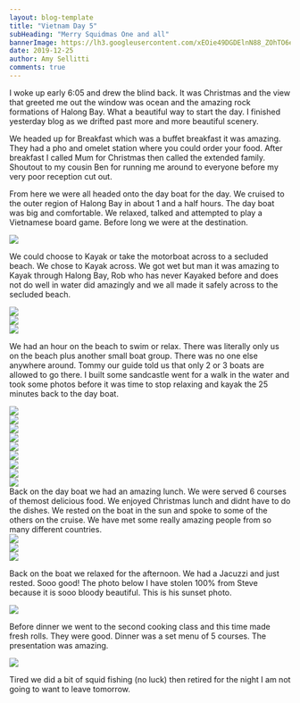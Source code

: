 ```yaml
---
layout: blog-template
title: "Vietnam Day 5"
subHeading: "Merry Squidmas One and all"
bannerImage: https://lh3.googleusercontent.com/xEOie49DGDElnN88_ZOhTO6enBai7cPR3F_fYPCE4cgkEEqVTuWl1qdQU5VG5n7RrvHFpSPPWj3E-0oRU2qotHKNoske3M3xm-kmy9ieJ0WER-C7tJyq7LI6mgBbei0WAmXOGwqx46BtxN17G6_NYUxbRpaP6pgY8ZHk2mvpR1BnMizOugq2Uk9BNDVtG6spUYLr9MQiRAU1Brz8Y-0-AkbPVGCxzktsyZ-AO28doKIVtCwQE2lN9VeGHZrPvv_4IWC-SnqN5zOvPDs0W9Bb7-Nk8JkHoQRagnM60V35NNTtqkn4HKR8rGJUQUbKplMHbI2IuQI44r8cLzj4qdHc4cQO8Jz1rXpPxX86SIJvAHt12P7h6NvOL690bxz4maghSLQUpkPg85BB5ktVD0tG2MEZpx2Lqs-5fa_2k-YqN4PEVTMlywx4WnZtG7MrcpyCrqYphwlVQi29CK13oY02SVcMnORwV672UVz9EGkAv_HLPbzp6ZNJNADKW8AjT15GfnY98gxW7p5MKUdhPifbt6klMODjk9ibceCuvXvCOOPY66ahZsHxm9ua1Nzd-Zf427oBdb57NZSC3itR-P2FRdzYA2ehf5lvIRy3blmVqb3h3U9s6NmsRX65UZTZuX0gT9Zoh2P59gr61EjFeaNkPoubmn3yOdEqYOJ84rZB_jg9IX_lFv2ozwfOhViZ_VpDWls9s8CqDSWyH2phmaYROYC2pMW-e7S6_feNJBq2KpfNSjLk9g=w960-h640-no
date: 2019-12-25
author: Amy Sellitti
comments: true
---
```


I woke up early 6:05 and drew the blind back. It was Christmas and the view that greeted me out the window was ocean and the amazing rock formations of Halong Bay. What a beautiful way to start the day.  I finished yesterday blog as we drifted past more and more beautiful scenery. 

We headed up for Breakfast which was a buffet breakfast it was amazing. They had a pho and omelet station where you could order your food. After breakfast I called Mum for Christmas then called the extended family. Shoutout to my cousin Ben for running me around to everyone before my very poor reception cut out. 

From here we were all headed onto the day boat for the day. We cruised to the outer region of Halong Bay in about 1 and a half hours. The day boat was big and comfortable. We relaxed, talked and attempted to play a Vietnamese board game. Before long  we were at the destination. 
<div class="center-image"><img src="https://lh3.googleusercontent.com/34LWaT1e6R46RZscgGax8vFdsoO4NUPcokJDIIoLjF5AGqVZidLSj3zCHESEfAmNNicwAzJN2CdEZMAoNkWKJNKkHY2zpuxeYET8esCqIP2_jHELLIzfOwf7FtETwWLaV4QWF64TBu2mynfJrXIZEE9iEF0GgGCLVAnSR9fm1q6mU91sf_M_r8EqICxnnj9uXMbrcP8yKvpehTT_D_gqkupVotiYmGqKlIPU1AUY3MqESVoamlSc8aWoVkkLEKLm77wIfWfYZlY0or1eLjz6vVkBP-_yrgeD76LIXajC8VMvaJe6hjo6-wTrNY87R8pArzoqJpaB_4w-2TjnrPGdfMcYiqGv9fz6xwYgMO85syNwOY1gBGgUQZAdI42H2RChWY6CU8yynCf2MVNHyzcyHHgyqrMojc_RVZLvcRONrxxSkb7nUEE9j5CekhcbxQIH3tbSbYntutj-To3TkHzESrOvdiVC1nmXSEaM68jGnaGZfHiir6jIDEQc3FSHxDJkpMuyzQHq3ntIgPDzCzFHlsVI7i2U2aYipAhV6LD_HaF3CeR7t-R3IazEuCBnKqtX9exC0CpfXdPXcyQFncDAV73ScTJzyl2Pp2qFf1mMzLe7lPjg_2Yq3d344puy_0FPd57FqZaXh3CQZYf0Cd8N84R_cPA8rCcywG8YX2UPykcVgKxA9wYtT1Exj_W-9wKAGz5dwS6LJNfBGL-04lKzKOrlqPuM4Bpg58p8ZQvKAS2YgdLXLQ=w312-h234-no" /></div>
<div class="center-image"><img src="" /></div>
<div class="center-image"><img src="" /></div>

We could choose to Kayak or take the motorboat across to a secluded beach. We chose to Kayak across. We got wet but man it was amazing to Kayak through Halong Bay, Rob who has never Kayaked before and does not do well in water did amazingly and we all made it safely across to the secluded beach. 

<div class="center-image"><img src="https://lh3.googleusercontent.com/wxstgkDvtIAuG66CjfHMXR3DVcDwV8_owldJdATUiG-NWEubMCsnNS3YVOXZgUqCvTDCek44UmcWwg0bRGVJrPP7vAViPhYD7dSGMDiRRPhJ9MPCkl47F19hkgxouIeDCaL0jU0ecfd9dUUUxNGWijsQ7weedGRQRQ3X-5RH5HCZ01vjG8PjG5CH87OMDFS6wmzRCZy6VWtmqoCD2tTg0ZZ5zwLi5P5Cnj5s-0zgAwulmI7Z5F02QiCyy1dupCMukk8u8w9DKEEWUVtoRN-V8q6TWmQIcfmSyjZetffb3JD8PvyW2AsQM28fjRjGfEmgx4U82ZnOMmPyO76ssYtnlfdOzgAsWR8ZntaAuu2WW2ZCZI_JMs46X0w1LJg1CzTVdYk1yNkdcMdbu-xZ70bHPebRa6n83Tl9v3Ajxcti9P5Z67azPSWSC5tik-NuO7o-Fj96uA3BF1CSAztGDopKk2CLKB-ROEjp4qlO4wcmkDCOT3HaeEPVDkYdmoUTL0sz3cj3Yt--sykCHOLrTL6TPixIIBh4qaIWrz5SBi9cMQIgxeaGQc0px1ScX0LtvVeOSq74LnGb4j1ECELWT3VX_cBMCVYO5zNaWPX2vIB4Yx-LoWoXGTF53GguYYofr6IA2Xi7uzRlAHFZaxCnTdMDBB5cQrP1tAHqkuy0Rn467gBHQDZUd9HNC9QO0Kpjp4T_EmsD3wlBncRL7LbJmfDDDEb_CNo2KnW57OVuEi9-aBcLyfyCLQ=w454-h255-no" /></div>
<div class="center-image"><img src="https://lh3.googleusercontent.com/kkXw_QQwjMq4Tmtg5bvMZW4SJySv6869hsMchd2oVEDLw0KzpFAinHr1zY88xe1G9CZ5uupTgAB21TImZnoYVBA6BV_7puxSRWgBjciC68Mk9-88EH5R_UPRz4DdxSAWJMznORbp2GS__UAZ6o1watOwpd5BFzcBr9XVQB1D9KembQia60tLb9B8SjuZG3xxZixCKX-LY65tR2oVMnZvNaMuiB3YJayHdPCy4Dn5YD5sE_XbGi1HMcyyTfjQHO7CwpuROPp20HaVr97zFLrd_TMvuL1XPh09yOOq94MrLtbjXXRCSOy5PQ1pSB6V0SxfWwFiZMpoKtSoh4U-KapIG4IYnNHdEEyZXOpiqaQw7KVSgHQXfmM4fAi_k9mmyKPUMIT2vlm4aLM212mr5lvmONGw4Gc_VIYLjrUADOsnZ6qmjeGOFcyQMKuQeawhyLNyH-7eXxTWEdaBsmNvb2Pt6i_1RHOFU02-OzftEzGwHOWuqHMAO3CHUzaXqtppX4qPyas9aPB7XCtL7bJgD2FPbiQqg5yGzgLjj0eirycDF-irD-uRITImxA6M4AJTRkkR8rIEpKbudUnjyFxKYqd6WkqMTszx29Gz7jJihA3P1TIDNCosQcIFPyDriipWfmKpwAdJ35BrYsplHjUwHt3XJt7JO2mk4qB1kDKFJ6rODN3p4l-168-V3LGyzMNmyNCdQ3Dl9ckwzhH6BDNwbf8YwnisGGnHZMqiqRjoqWRxwiKqeTbQXg=w454-h255-no" /></div>
<div class="center-image"><img src="https://lh3.googleusercontent.com/M4RIrpi0UGmxvT02g-piDLwXuEPk7nr2Py5vXVa-C2vOQOxO2TE67P1h1N8gj1FW2WRiTtQvnWbRTitPsIY-MXiFMgzw_i1sAJyjLUKogRIP8Be_TG4O4kwSxRgsq521ugIbNRdThVF64TQnVm9mxn-82ZoQTE99tPSide7XeAAwekrk3V8vhqe6xoqQjChjF5KfxUCPNcYkpH6Cqe0XGU8bduu5jEn5lIk4YKGiqCCIGdhGtrCQAOj-xYV0dI-v4D9TJKzI9bUS8-V4OoOHx-4qKFyfv8DugKO6uRMtqfFkrs7Dw3SCJfMoRWHkPWb9d9PEU_pa57YPhaN1be7-_zIiFSqJ4SFdMwT_lhFWdRbmrSREw5U88dchcMc6_CXRqL6sMXUpx16P5YcLy7c4thHbnBICYRDAQDrqZTW6N1grmZJ84pHeSWmwP_Bq1AzQAAdbeSRQpdxfDF4cF58kuiNAtVN6yJNK_GrJP0V70bQ6iSff9V7LHSJ2q_GLnhibQZdLQXs54cqX3-ROx_7fqZ4LjEODSCDirQwvEIOko4V9UhUYjW5diOx8lCvv6NKpWZNTzHMJ7DvUGG6th5PhL1Y5HqCr9wVTmmfCGpzlxVbAV9WE2jz5U_OjHa2Myyysi2DOYE6f2V7Syp5_5bIzXTP8BB5-iiCBLFNs87vNjY0sTlyZKBTMeQVczw37hwr3ckc7rBCg7SWWGypxdnM1VrVRgNWw1FHYTGZkBicaEFgQWwq8Zg=w454-h255-no" /></div>

We had an hour on the beach to swim or relax. There was literally only us on the beach plus another small boat group. There was no one else anywhere around. Tommy our guide told us that only 2 or 3 boats are allowed to go there. I built some sandcastle went for a walk in the water and took some photos before it was time to stop relaxing and kayak the 25 minutes back to the day boat.
<div class="center-image"><img src="https://lh3.googleusercontent.com/jpiFsm5C_UaIVyOuLylnqh9dDcvM32uCZ5RyycJkvN-CagrIPux5QPOoKyK6JflU7sMK3rVvF64Cg0KKWyOKiQGX3yQ5-pFtg-VJuMZXsxbL6_zsxEKV9NYYilNopiiqUi-ZlFqqYK0a-9nCNgZXvbHReqOzLZuinjcN7Zw0COKrvW8RJpE_NQGT7MbesFw_lVFh-pQay18-YWM80Y5wYyuCIeFDf-8H14JLMXgI5XNDufNTyQmZgwR6bTjpb9U9SxFanPmmn6Jw8LhUIJJknXm7V5HWkd7HepfD5CwSnGbQ-Naqwqo5B1sRh2_bUUr9mUsS5PcYIlp8pP2ONDnmqyHzwoxPCLHq_KnAgRoVf8shqcD5Io2jgxPnkdRQ5SuJDxzeiEeADzdOK7OJhrHDhgmZ3ILvXu1e5DVbTmvYX6wkqE7XnfUEFuGu881mFbDTH-zDikIRJiaazZ4qKj8w-E9B7fUvvszQBjUhpKermLAfBuhrT8Zb7vrrJdkXbv3yolczIKil0T6LM1rvhE3CStllEKOYuX2VIiA20kNX_fQRnLeQakqCEgzxbUvgNGDgOHSCJ5LCLxUMXqhHSG23dicSSKtMEnqkcGd23FMmO5qBJiA14-rugx2-cgnXpFKZHwj0GE8hpziER_qjpsHKwUY7MBAqYqRwCahm3BXv7teWJG3onZtlAA9G-xo690WZT-v7HMPZ6xNEiqCGyiP7VoHAgyRARodjm3Mfel-R0W3rMsND8A=w389-h292-no" /></div>
<div class="center-image"><img src="https://lh3.googleusercontent.com/RCJQQ92MUDTowSZGcDa1X8tbGb52xbe3uAOFQjcaOuvLr06FII75TAsUgQuichlI4jrAeBOGNLBPffe7B5ZOJ0nDwMuzjMjhYDkGwh61lcrlg4TaOUAxVinJqUxLtum-j1tOuNHqnceS4dbYA7ozdMC8Ey_srPYYngLQwibqPDp12Jp18KWd5mIVYVpOWBdE5qocT9vFfsrf2Hx221zEhGmhu_f_fjxe0ijRHcXgnmxFIm1uY997lauQWFDv9eI6omwSNNlifXRa4hJAhrd7K1L1rlXnVIsCkVzz9SiD9Hc7o-E-LcC-gIPBtJB5MeFrvoBgK2rTo4GoBc6owqPXlyVAiNvFT8v5yqteSDHMFxpzIuLB7S7IfSyiqC03rYkmry2moOr_xCbRA1QSGr363E_CFbvszZjVL6QhSZGFaCvL3BLqFIov55suy93s8AocDEj1LnxXM8ayrrStTkBq57e73Odi-378Qg9uoK2DKY8HpRV7wg_qWTMNRIs08CDq75PLkhiZTH92dzgMwoGvbKjRA6xtfAwX1xF-X0viPVnelQ6ukJMVUfS6ML5_3HtvTGyholBe--FE5orc8mifZjJKiWDFMrIBS5msMSoxHiqTUxrWSOdKXKtkkkL265JM8xm_o3Csq0keAroiQydIZLMc1ur9AHnVg-RGk1JRTBO1Bmpkq-0Z6yA9o4e5waKHchc93t1Lns58RJ0FV55ivFmn5yhu38Cn3N0Z7VThl5q25mCtVQ=w167-h297-no" /></div>
<div class="center-image"><img src="https://lh3.googleusercontent.com/_rzFOdGLZnN3KvyZ8C6kxSMa7alMMjLzFjnV9LEReeT_P8OtymGgkGonPg5cB0-hJlFKQExipIgmeNpRrqrk0AF-_n61rPkaT-6Meytl3y2GlJIPtfrevOZ4GGFxkSPlzM3gY6vsAD2EUV-H5AJDPoYh7TLtF_zDRlU9quiHsbCSCCmZRJPIMBrHe70uL68pKwwonuLFV9WDocGkLnSLId44SH07e3K_YF458WFvKN_zdkFQlcLo6QJHoaOpKH-6N2gyYAkUBB5UZHdGND3ZNGclKnXKuipiqvO8wyQjieKW_jOEABmD2ErdNcSpiphof-fbL5xghSodNWwggIVofhTA5FB9k_2wir0kP3nCn-EqhHXy_qhVhQp4W74lCEqfgcxQzZAQ84t43nuAgJX_cqNy5STm3U2wTyV5zirLGEH0_7mJIaWPLvw7NLaJUGnrvoIUxC95HyXNikCJhCaP--j2sD68rnqDLZ2c_gheQgorUxp8eyTH6G-ZhQHllB66kpKfWESjwQ2CC-xyCfYvAPo2Istq5qnDgBacIKTK8jAGqDiK_23pBByiTAj52UO1so_pZYoEfmq0Ln4gEDxH6nVTQlYA4HCTasVW4d50pfLu3QpHAocCk20gl1cKvg0SU89jpJXSeck6GO5RZPBrb3uSrd3QTO8sOxOlX9RzW3Yhv4-tCGEWo6VTiAU1hOTfyf5wmOkY9TRCly4umVJpro2M9r9w1LMr1Gx_Jk3SA0bNZJ5KHA=w454-h303-no" /></div>
<div class="center-image"><img src="https://lh3.googleusercontent.com/xEOie49DGDElnN88_ZOhTO6enBai7cPR3F_fYPCE4cgkEEqVTuWl1qdQU5VG5n7RrvHFpSPPWj3E-0oRU2qotHKNoske3M3xm-kmy9ieJ0WER-C7tJyq7LI6mgBbei0WAmXOGwqx46BtxN17G6_NYUxbRpaP6pgY8ZHk2mvpR1BnMizOugq2Uk9BNDVtG6spUYLr9MQiRAU1Brz8Y-0-AkbPVGCxzktsyZ-AO28doKIVtCwQE2lN9VeGHZrPvv_4IWC-SnqN5zOvPDs0W9Bb7-Nk8JkHoQRagnM60V35NNTtqkn4HKR8rGJUQUbKplMHbI2IuQI44r8cLzj4qdHc4cQO8Jz1rXpPxX86SIJvAHt12P7h6NvOL690bxz4maghSLQUpkPg85BB5ktVD0tG2MEZpx2Lqs-5fa_2k-YqN4PEVTMlywx4WnZtG7MrcpyCrqYphwlVQi29CK13oY02SVcMnORwV672UVz9EGkAv_HLPbzp6ZNJNADKW8AjT15GfnY98gxW7p5MKUdhPifbt6klMODjk9ibceCuvXvCOOPY66ahZsHxm9ua1Nzd-Zf427oBdb57NZSC3itR-P2FRdzYA2ehf5lvIRy3blmVqb3h3U9s6NmsRX65UZTZuX0gT9Zoh2P59gr61EjFeaNkPoubmn3yOdEqYOJ84rZB_jg9IX_lFv2ozwfOhViZ_VpDWls9s8CqDSWyH2phmaYROYC2pMW-e7S6_feNJBq2KpfNSjLk9g=w960-h640-no" /></div>
<div class="center-image"><img src="https://lh3.googleusercontent.com/zTX0sFLH5nXSZljY3H-BrrGJbbrYImAxjv-iwn-4MJQq_RLewApKXwqVJM9mXgdrYg0lVumhWzPhCyVMYYbnpqnO1dpSfMWz2B1jJg7STvaNpw-to_OV7qE4jkBlsFvfjTkzUAmfcxGFJQN1QhMfNRXHqqFUCyNXlGC1NuTW0JR22DWI1FtdlE5QuxqVGJbIhi-DMOXpH29HaFvRjBycerlEWsgYfDtpNMxXnB5IYe3ustpDdNWzzQyLjX9qkufVxKF3r5bVdofCfYMdp1bL7Zbn0eCoWiK86hMSM7XOGOcn-dTENAQlgsUTeGPT7FDesq75C59xdtdqZ9TwWsvqhr6nvHsPQc5cmm846_uCcCtVsup9f_wu9Cx_YKqu4EliD1qhOVl4Jh3ZPNe-ZkNSyYa0ZggnX8RnehrBXj6p5llnh8MjPoVlzoWu8iyzIw6oID0_zyy2JviyRFnA_SOwB5m81o-OJDS-d-COl5uoTvpaTOTMtObLV8SgFjZ0qgZVdBkhKjP2Ec6wMgzfqVnmG3Rfoz2PwvTmGqGtKoZPbHhMj1Xjij27X9TMXOJmoY3-A2ol_uE23aF7Ya643xKjoposbn7v-T-uXXkKJCjuLqciin_LAh-57QZr_KiWy3UBEjG0srGzH0fTJz1yyggG_14py5DkjS1v6Fb5Qsm4mIcy_vsF7FZG6BYl52KKDA0_xi6RNHS9Nsf9SJIthfNn2Xf4mbztf0JG2TvQSJy2EGQfBt3bCQ=w454-h303-no" /></div>
<div class="center-image"><img src="https://lh3.googleusercontent.com/d_3F8vcRMz390eDrtJe7ZvZvgvSBlhYhilovzcPeg8xvQHTxQqbcek1y3wUGRAEPc9_OZVFRY4ptyyL9AVO6F3eNayGKssSFi_LxWjKpYwx9c4yn1lVpT554646n58Fo0qhiTNPnAv9MvOyZ4IfbxPauy_15LN2JeA934HDL8DfVrs92jCVeKiwuDyc5S2kWLcHQyRwNCaneE3WCDVt_bLfKkgU6TVFxz9-Ib23X_skFfWN7BpmOkYkMMvDr6q72fM63BlFOFSw5-Z9nL84RwlxNUsUlIPo1-op9LOnKPrcGjgggWa0snlxiwtLmSo3yxhaPIr2jFsTU-rbWXofuaxf_EzZvAvkn9eO7_W0VgUslgmLpzsHWaz_23KmIYhk3nBk9CPlKJP3rYkWjesMLUcccMIFgFJlv1jIBTXftR1vcBDp6tQLI47a0-4iUHIidrxMBqvGZKkr47L1775py1ctpZqx3cU5-XXjZuyTtUdKEywIoRruvo63knHYVNydAfFVKl5a2H1Ttl5oYhdFdfpSbEISTqtS6bs-zwbzMrqpo3r8KqzT2o_iTtXIUjcFyUHqUhAP7411lj07g_AmZxBQ-5Fkaf04dpCvf8k1Hmi3-wVIPKiJIDvZfcJ0qdlBc-pytYqHl0WqMZPRSn8rmm-X0ty7Ugq4dZ5U7opondsaC4sE5Pizui5QQn4YuRHfsy0pc-xOtWy1T7AhVe0NO1On1VvEal8R4VgA_IbAXYNFEVr3NwA=w454-h303-no" /></div>
<div class="center-image"><img src="https://lh3.googleusercontent.com/F32qHbjNSrEE7WZj_gK_9tjHaBo_68UxUd-cDJZYOekXZ64mxWVnPFd1hWX9XZuCLVP39TWCxz9-Vz9XQXSaRn7fWN4crAL0TxiYHcwgS0EQ1Xf6vBD_J2OnzzzOqB0zT1T5nLyts1eJVtpCHInPlyF6A5uCIKvOdrQimpH44Tu5XJXdER-hxzj3wfGBXwvcyeLjE0m5TloRw86Qv-_lCusDrIG0H8KuEkUPmPZb6SvouwxsxcUi57L3_tUk9OxIgntoE7ENDGhp6MuelnV45GpbG0fsCyPd46pn5qdLbsYAKiywhzF4tkI9knaaWe1HsG0HhA40_NOk8x4F-sjVfFwYTzIp4ZPjV1ADBctHhaSk9-KyM61tgj76xohE_A4apq-QcLkuvy00rDRFxsnykqMhS1wKq7F3OoTRQMQRmq40YKmtLoQBR7MV8ZzAqc4GI8ybJKRnSHdqPxwBe2yBKEz2FBEeJ-fwXxLrVOOD77hNrDkge3-AjjptOMVP2dxIlOu5GINX_S79A-SjAnJXSu8dzWlS48QQYVONn36O4gJBlMU9HxzS4bA_k4Th8F_sRqJSUOOSVzYcw4HGGsQUCc6QiDpsqsiyJ6T3DPCMGLhxIGRfq-xnbpl693JLbFVvOPjm4wy3uBPZt1bb5hOSLivY6Hg6aaDdYs9ANSr_hTwyN-GYAN9PXxL0lJCdMK1L5fwHcgNXO050ss8GtKSBZXiLyTbu0E5LXWl4KF13GOvh7CKUkg=w416-h277-no" /></div>
<div class="center-image"><img src="https://lh3.googleusercontent.com/_f3XFZQKKTdDCbmIfP-3w9dnf9FDW1JEDezSC-hniwV5ptTR7aKUoos8HIqDWflmh-CRa105GrWnTxY4oiSejYcJ-SffEkIqnwdhfRNKGXccFXrWg7nMIL_ZVb7DQZg2AOT38653TJzpUSXjlZhKsQhdPXxFmuMa2lMYs2wczSXpza0DZPr5ZDl6J-gmlMG8Nu8AcIjhYY80wVZ6UThwEh_5cMXPLKr1BuN1f89WW9EZosH-CB8bJH4eFMgcIw5ZFP8U1jbseunD61gsvjYXyKeMhE03v-ERYNjr6rxaugGbTNglZppxCNJAbzuBgzdOxIUBFFvQjSDI-2ZmhxFWYa2__d218EEklwRHuls-GS75ofAEzZ5F_CnZ9C9Fek3Ko_Pu4VhudO38JOW-ajzOAzEKVw-R11DWZ619AUmArXde_VMsmALOoK36pIPSZulr_N4piQnC4pJcC-JsBPVTjMkNVX20pAjYr8tVDJPoavNuRwX-MoD2TOW-9tHIbYKZVt5lB9nFfLYBURToMvO5L4IWDndDQ3nfV2n_Cn810feY4ne1zHorgnIqjSFUJkSDE70ygdvphHub4oGgKCeqwML2dK1qB3TrL5cykaQezp6H904CIytEYwuP77zHGQsLk1AY-ON6C5JDPGQGe00uR178OuDA8hVJrQFJCCAl_oXxWC_fYnm7QhiHoh5DB1jc0lGwgKAmriyaV1nLhXVpryGEEU6V8mcdeG9T3YBcumiIVacwEg=w454-h303-no" /></div>
<div class="center-image"><img src="https://lh3.googleusercontent.com/k6L0YXffJgs11zrKANO0G3Rc6sPnWva34TkxEYFsC_hYLdpRVU69h9dM6C0fZIajJ-lNbKsPb9KdwSRLtv27Y49fnHNvWpR8unx6ab0ZEYL4cCoToH3QrdZMqrCJMCGdN6u85TDZeaYOwUjCoNyJKvOs9aSkT5hOPnrUwraUESaRConEpOzJNWv7mi3Vx4wZFI7UNNK52szqsMcRtxd4ILhqGCn14MmH7SNLbmwVfNuEvs9JYPqvHALz7LSyedijivPEQDAysQGxptLZK63DytJ614mFlq-x5ynmKsHqK7v2BHClmPY_I0u8O5i9Gwr-qcZ3D_XW3uXmYzGnGhjx033v-JOLAuPaUtuFXyef5Ok5OM8XtEPUeMep3ZH2Dni1jr5slVRfWj8nZkTXketGgpjzOQFBbTHxrcyxu3vY0Ccrz9DPQx_aU2vt0EOzcEzguvTVj1puad8eI4m7S-5pmUT6bsZ65wb0CyyX4dWhAkhtuKgy-mSE0qXidLPFaGRwXgKOVE1YNITkPvb_eQJBQYEUdJ2f_Gcoxjsk1cIR1SBPp1ijRNgge03TkdQHzB4ANuCSxKW-yB_lWKbCGObOaueywCrHEswHL3YhgpGnb-loAr_fPMTVSgnvLmapaFI79889yPfuMYI74WTQZJvM4YoWjoAcCCzQHofAi71nvkOGBDygbWgRbHDA5K0FX_wERRbSmVGYw1rxQMMxDA4nA0vMYJ-W54hSvmCjrQWZF8FI4RJDFw=w373-h280-no" /></div>
Back on the day boat we had an amazing lunch. We were served 6 courses of themost delicious food. We enjoyed Christmas lunch and didnt have to do the dishes. We rested on the boat in the sun and spoke to some of the others on the cruise. We have met some really amazing people from so many different countries. 
<div class="center-image"><img src="https://lh3.googleusercontent.com/JyblTjV3zXC0QrMW-oYJyRXxYUdQlwfUZe2V_du4yzuAOfi7nKEiP9cA0Grue5xJY6A-Rr6J-WPldwKOLdAHQusGLyjt0n6U-K5fI2tXTpn67NXdECPzON_XoguYn0eu6gIUsriBbufhg5SdMA2-fV8yUVT6FvS9j-dQo1VZLd4xmtDT_Cou3DZYxMM--S_w85nZNz-9TlSOLAhnjUUSMjal6MID6nY-ZaqKOdFyldB7JtSOA6PUlonAf0E21-e0s3waI6LIMQiexLO-FIujPN7_jrOJbt7kf8UL8txBJVQQQhVRDXc05RK1yfra5A9D_7VT3Jm3r51LYAbS7izrQpn8Ztoxy1SnNYq0ju0_LZ_0CInQ-nWeRuk3VYWM5ax-9tMMerAe6CTlsM-b_wubEzh3Qm13y_EggB1XOqok332sJV798duigYsMJH8v9Z9OVufVui0mC0bZdWNimNWLbbQPClY67HhRfUHA8Yaqeps1O6IqmMgmcUzv3xwGvJ07akBg4C6yDx0l0EsjLWJcIOBI2wOsirll6ejkht-PpqD6G5Pg0n8vGegmrR84fsfI1Iik_WTIGi5g0jvwzmkZckUr0nWtO6WYhPWSlPO0jyVPbjL2zNiUp3cDIxvm8vDaECnUOZ4_EpuFQSsI5C7oD-x0o3vOCSA8SAZdNpsdf_FDQhyBYF2m_jWdt_hdJJu1tWObkXULs7oPSGhn1lCNKLC-JUfUoGH9jSEBBnTsRUZTEQULYw=w554-h312-no" /></div>
<div class="center-image"><img src="https://lh3.googleusercontent.com/GWtcH32DW21ZKJYpXfQbByBpM7U91Q-gyWAZVVjkZHXGIufrPt3BwnJa9tbcp-z-jEvXn6zaqh8VAeG_QT_nsURZCNmY7OGEyilxpTtFkteOd1KxFUIB6XcMp3p9D410ryM2r9pWA1gucwzDI3zsiQ9dqKk4q7geXvYRLm-GO0rDQ2Ta4pEUJUrrRG7VLf48Hl00cbRLe7Q8tI7KtWuETa1vKF_Bdz5vhpUBtZ9EEWmeqkdi3e9FFOKtRZiEQo3YXRC1zbouJtAxhfLQC6JTagyJCyzyEL2kZnOoy21EzjvqdNCJV6IqO5psZFWdg66oW0AJWaik_zo8BTqvK0x8l7sNEZ1MyfwBwDrvKjyCIRBAU3b-vqb19dYX7WYJgneEgW6pydSV85Dp9305tzmsRosOG8sUjWugqo1DE8Lrc8bUkYAIrPoAJ6SlCG-S-jfqmf02jOODJ0bL4Rypsrch_FhWRO8GmC_PDq_8DURU8Cs6UwiPPLBK0nbyjawulMquwa_MD5d2WZPPtpiBGDuNI6Jdjt5u4sTow1PC6yFkrZGCc6D8RXHhtdFcjKxZRCY_fbFlG8tl7w-tc5lXgNn7v8WAtfZy_i5KGSKcffq1RYp4rM_GiNlw-qfYGvzqARkRNTAdu_wVvLr0DGDZLqKuGxeFn8q174nM7Q42Y3VCv9VoHCQpNEMOrfRV4kVNpb47HXWTp3HKW82QAvptwmChbm6JVRCND24wr-Gk6-HB3v3lbbOgxQ=w454-h255-no" /></div>
<div class="center-image"><img src="https://lh3.googleusercontent.com/icCR3aguQcnhELwiNm_fWQY1A9X54tPxcNlKIz3DtgRJa0nRZ2rWMv_h-xKWJzdcz4Z5FIyOpoGL8Fvtz6Q2mzA8eWhuMTVVMaepX5k6LDHb7jFGzRRICl2sD3ISyo58xo8g60TqahW7BYagUn__lnleKoasS9-ApY8IhgUEXR3xJv4jScoBB_mGqSgOxnH-iFOmAMsjFAW63v3AT-nMFyP9RIrq8nS2_-HGKOvfSc5M9CeVKTo0UxSsd6e2KhynRYY6qxBQHXA17urjI0k5YxAH_1in0bxESbqUuX3nC3R1MxoGf9qTIEvOpCnG-A7dGHaiy-drDiOZtpEr4JiYPOE1wl0pxoBVM9SevXDA4_FFhTA24AzuKMPtIRgaj8QYHqM-wXRYbvIXto0OVCjLFwKlvB-TkLLtwdGmIvtjUwmkg1olo4lv_1o1bwRvLYXGU6X2Bf53Bc3HH8-W8RquYlRsiO3MgEt7EaAZDxcKjnAUe19gPJy9Kyx9yhNSp7rHKRD2LrC5kBi2xHxwtl9wg6lOyJKLsp1ipYol0-M3hgQjlTK9xCdYd1M4-3KNFXKa6OJAGR3vp0mi1J83LJsWF-Xu9MiXFqtUj-JXo3UyNb4HlKTFH0Twm55f8DfAE-nX055x_3R1r0xW5Ya_9TNXYW3AW2Gbvqk5V5pENa12AF3NZd-1E-whMe6fuin1ro0_tVVmAYiZ20r_trKeBQDDzyN6YZvRhOdDo1NoxNNka67j_c7Lvw=w312-h234-no" /></div>

Back on the boat we relaxed for the afternoon. We had a Jacuzzi and just rested. Sooo good!
The photo below I have stolen 100% from Steve because it is sooo bloody beautiful.  This is his sunset photo. 
<div class="center-image"><img src="https://lh3.googleusercontent.com/j8n931HthZw2zK9ai4M2_wNp1e9WidtN3z9QutSkdMbxDe9FSpR0EbB_YHwvxxnDJp66RZuWuZJkAgY9lwmQM3MTWf2YIX6wKkjHPNE7ESM76fG2xfyr9PZp2WzsSXtQV6iZJsWVsRcb1ranUUWZGh79flUBQtWJ0Lo-T2S2f04yJSjrapzSD57W39k9vG-oXJhDOwPZFJx-MC-nRDW-51bIpoAlP2p_6Qg2j_MJeE0F-adTw8XRSBsSHXTp8ajzQLVGrVFjjQOT24C6hwEUfL8ajAYGGUVia3AmMNDIisWQA-bo7e-KjtK5rpM1wXlKF1XZE52P8ivXT-H69isAXv-yfCLbXsJXEj5RM7SOUTcAAfSClhYRN9ep3oa_tFHzklvhqMT8Qlb1q9ljQoSmwHvNM44L_eiCj0gF-BUVlsABugrTH-wUJV6yw7X3veq9Yk514nb6kdhjhaMBcarpaafdehU2qf3oGJdtIbXnWF2fHgB4Isc8QpK65w55WfuNLicyZ9sQ7XdYtdU-Bw8X8lxLputc9l76JJWaMbt4gvidfLzRyKp8fWYvv042a7TOj0VuNJnaV-NeEiSFTxIq07s4G6mBRxeFK1nqWIyKK_KRWkB2xfVnaABJYYnhAGYG_Mn_8ow9xpizuVtFlJ6hnaUKWXFrSFTkqqpYY5AhNwc31uLSGjog3MB4k_SNBq3Fn87GgapRkit3PC0sqhoGUbh1UkoiSp46_qgI9MG0thsS82KSLA=w960-h540-no" /></div>

Before dinner we went to the second cooking class and this time made fresh rolls. They were good. Dinner was a set menu of 5 courses. The presentation was amazing. 

<div class="center-image"><img src="https://lh3.googleusercontent.com/Y0Gr5ladGBm-Ou7Nx85WlqPlEK3uXKh_1kmY1CzZxA9_KX0L8ALpTp5oB_XdCp9aMKIeU7oklHg5H4ykHKkqswllgoGS2Q5YRFvvELXf5OLCyoyKpR4JDBZf3X9ZV-pkk74K-iQ-JUrvOJDW2JIox_LX8qK3ZHOJckRgy_3-LVk-3Lp_wG8OPeJRTswx6FX1Fd3I6qu1ZGNmHbcgvaqSoVqcitm13ZtEwn2ed0Zt984hzMrBs7yjVPr1ZXVEi6yvBNe6-GxuDvAOND5_2gYqd5wJZ3etrXCujlGvFVWBNhMMmZSgj4bMSTUeR-Q9WonVXvt2mvqc7WcHXXYXSK2igL81s-zPFN23-f9VYvCbUlyC7pBSh5EmU1p3dUMprbN02jEjsGvYNLf2kn8go__s3VXuiOGWYFESABNbDV1AfqH5bOc8odg4La-ZIAkMm-6n6qQ1lzWGS-fiqpZYB4g_pSLOCwqg-dcS4IYkTWC664CdkqSYrdNPraazLshlvPJyFBr0CPd3uuaW8C5b6XYA8hf-sMqpCqJY-xKGHK880cIWzLrDDyaM7oyjMAr6lB4Ya9YLkDsao4LGNQGsOSSe0AWhhKG1PA4kctBRlPLuqaEEALslleoJQgnJUndKiEj2QeLRiOWTbuE7lBCf9QhaHjlgG2Vaguu1rlr13DmhX8yMT2isWPxr4LNPWxiKObQivobm23eXkfVPpiX6jmg8N7pIYiznieVcHvdDYncXud0Sg0mPkQ=w519-h292-no" /></div>

Tired we did a bit of squid fishing (no luck) then retired for the night I am not going to want to leave tomorrow. 
